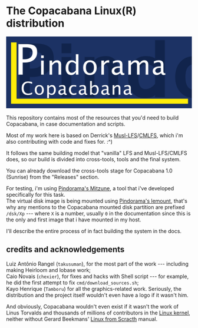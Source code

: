 # The Copacabana Linux(R) distribution
![Pindorama Copacabana Linux](docs/img/Pindorama_Copacabana_Banner_Principal.png)   

This repository contains most of the resources that you'd need to build
Copacabana, in case documentation and scripts.

Most of my work here is based on Derrick's [Musl-LFS](https://github.com/dslm4515/Musl-LFS)/[CMLFS](https://github.com/dslm4515/CMLFS),
which i'm also contributing with code and fixes for. :^)  

It follows the same building model that "vanilla" LFS and Musl-LFS/CMLFS does,
so our build is divided into cross-tools, tools and the final system.  

You can already download the cross-tools stage for Copacabana 1.0 (Sunrise) from 
the "Releases" section.  

For testing, i'm using [Pindorama's Mitzune](https://github.com/Projeto-Pindorama/mitzune), 
a tool that i've developed specifically for this task.  
The virtual disk image is being mounted using [Pindorama's lemount](http://github.com/Projeto-Pindorama/lemount), 
that's why any mentions to the Copacabana mounted disk partition are prefixed
`/dsk/Xp` --- where `X` is a number, usually `0` in the documentation since this is
the only and first image that i have mounted in my host.  

I'll describe the entire process of in fact building the system in the docs.

## credits and acknowledgements
Luiz Antônio Rangel (`takusuman`), for the most part of the work --- including making Heirloom and lobase work;  
Caio Novais (`chexier`), for fixes and hacks with Shell script --- for example, he
did the first attempt to fix `cmd/download_sources.sh`;  
Kayo Henrique (`Tamboru`) for all the graphics-related work. Seriously, the distribution
and the project itself wouldn't even have a logo if it wasn't him.  

And obviously, Copacabana wouldn't even exist if it wasn't the work of Linus
Torvalds and thousands of millions of contributors in the [Linux
kernel](http://kernel.org), neither without Gerard Beekmans' [Linux from
Scracth](https://www.linuxfromscratch.org/) manual.  
